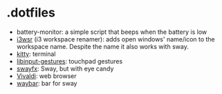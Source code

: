# .dotfiles

- battery-monitor: a simple script that beeps when the battery is low
- [i3wsr](https://github.com/roosta/i3wsr) (i3 workspace renamer): adds open windows' name/icon to the workspace name. Despite the name it also works with sway.
- [kitty](https://github.com/kovidgoyal/kitty): terminal
- [libinput-gestures](https://github.com/bulletmark/libinput-gestures): touchpad gestures
- [swayfx](https://github.com/WillPower3309/swayfx): Sway, but with eye candy
- [Vivaldi](https://vivaldi.com): web browser
- [waybar](https://github.com/Alexays/Waybar): bar for sway